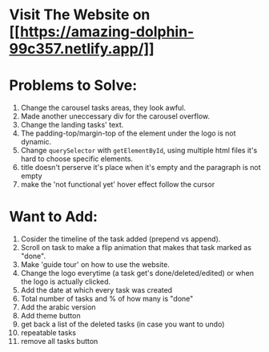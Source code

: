 # Visit The Website on [[https://amazing-dolphin-99c357.netlify.app/]]

# Problems to Solve:
1. Change the carousel tasks areas, they look awful.
2. Made another uneccessary div for the carousel overflow.
3. Change the landing tasks' text.
4. The padding-top/margin-top of the element under the logo is not dynamic.
5. Change `querySelector` with `getElementById`, using multiple html files it's hard to choose specific elements.
6. title doesn't perserve it's place when it's empty and the paragraph is not empty
7. make the 'not functional yet' hover effect follow the cursor

# Want to Add:
1. Cosider the timeline of the task added (prepend vs append).
2. Scroll on task to make a flip animation that makes that task marked as "done".
2. Make 'guide tour' on how to use the website.
3. Change the logo everytime (a task get's done/deleted/edited) or when the logo is actually clicked.
4. Add the date at which every task was created
5. Total number of tasks and % of how many is "done"
6. Add the arabic version
7. Add theme button
8. get back a list of the deleted tasks (in case you want to undo)
9. repeatable tasks
10. remove all tasks button



